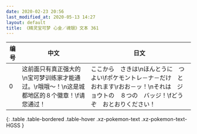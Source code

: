 ```yaml
---
date: 2020-02-23 20:56
last_modified_at: 2020-05-13 14:27
layout: default
title: 《精灵宝可梦 心金／魂银》文本 361
---
```

| 编号 | 中文 | 日文 |
| ---- | ---- | ---- |
| 0 | 这前面只有真正强大的\n宝可梦训练家才能通过。\r哦哦～！\n这是城都地区的８个徽章！\f请您通过！ | ここから　さきは\nほんとうに　つよい\fポケモントレ－ナ－だけ　とおれます\rおお－ッ！\nそれは　ジョウトの　８つの　バッジ！\fどうぞ　おとおりください！ |
{: .table .table-bordered .table-hover .xz-pokemon-text .xz-pokemon-text-HGSS }